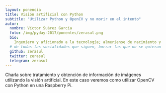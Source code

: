 ```yaml
---
layout: ponencia
title: Visión artificial con Python
subtitle: "Utilizar Python y OpenCV y no morir en el intento"
autor:
  nombre: Víctor Suárez García
  foto: /img/pyday-2017/ponentes/zerasul.png
  bio:
    Ingeniero y aficionado a la tecnología; almeriense de nacimiento y recientemente mudado a Tenerife. Siempre esta experimentando y le encanta organizar eventos y charlas. Le encanta experimentar con arduino y las nuevas tecnologías. Últimamente esta experimentando con visión artificial y con python. Aunque siempre esta utilizando Java.
  # de todas las socialidades que siguen, borrar las que no se quieran y poner el nick de las que se quiera.
  github: zerasul
  twitter: zerasul
  telegram: zerasul
---
```


Charla sobre tratamiento y obtención de información de imágenes utilizando la visión artificial. En este caso veremos como utilizar OpenCV con Python en una Raspberry Pi.